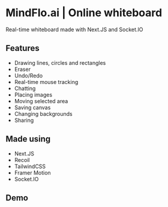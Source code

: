 # MindFlo.ai | Online whiteboard

Real-time whiteboard made with Next.JS and Socket.IO
## Features

- Drawing lines, circles and rectangles
- Eraser
- Undo/Redo
- Real-time mouse tracking
- Chatting
- Placing images
- Moving selected area
- Saving canvas
- Changing backgrounds
- Sharing
## Made using
- Next.JS
- Recoil
- TailwindCSS
- Framer Motion
- Socket.IO
## Demo

